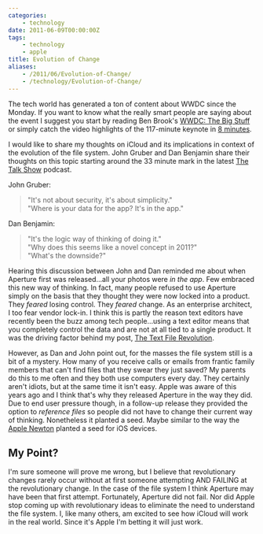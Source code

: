 ```yaml
---
categories:
    - technology
date: 2011-06-09T00:00:00Z
tags:
    - technology
    - apple
title: Evolution of Change
aliases: 
    - /2011/06/Evolution-of-Change/
    - /technology/Evolution-of-Change/
---
```


The tech world has generated a ton of content about WWDC since the Monday. If you want to know what the really smart people are saying about the event I suggest you start by reading Ben Brook's [WWDC: The Big Stuff][bb] or simply catch the video highlights of the 117-minute keynote in [8 minutes][8min].

I would like to share my thoughts on iCloud and its implications in context of the evolution of the file system. John Gruber and Dan Benjamin share their thoughts on this topic starting around the 33 minute mark in the latest [The Talk Show][talk] podcast. 

John Gruber: 

> "It's not about security, it's about simplicity."  
> "Where is your data for the app? It's in the app."

Dan Benjamin:

> "It's the logic way of thinking of doing it."  
> "Why does this seems like a novel concept in 2011?"  
> "What's the downside?"

Hearing this discussion between John and Dan reminded me about when Aperture first was released...all your photos were *in the app*. Few embraced this new way of thinking. In fact, many people refused to use Aperture simply on the basis that they thought they were now locked into a product. They *feared* losing control. They *feared* change. As an enterprise architect, I too fear vendor lock-in. I think this is partly the reason text editors have recently been the buzz among tech people...using a text editor means that you completely control the data and are not at all tied to a single product. It was the driving factor behind my post, [The Text File Revolution][revolution].

However, as Dan and John point out, for the masses the file system still is a bit of a mystery. How many of you receive calls or emails from frantic family members that can't find files that they swear they just saved? My parents do this to me often and they both use computers every day. They certainly aren't idiots, but at the same time it isn't easy. Apple was aware of this years ago and I think that's why they released Aperture in the way they did. Due to end user pressure though, in a follow-up release they provided the option to *reference files* so people did not have to change their current way of thinking. Nonetheless it planted a seed. Maybe similar to the way the [Apple Newton][newton] planted a seed for iOS devices.

## My Point?

I'm sure someone will prove me wrong, but I believe that revolutionary changes rarely occur without at first someone attempting AND FAILING at the revolutionary change. In the case of the file system I think Aperture may have been that first attempt. Fortunately, Aperture did not fail. Nor did Apple stop coming up with revolutionary ideas to eliminate the need to understand the file system. I, like many others, am excited to see how iCloud will work in the real world. Since it's Apple I'm betting it will just work. 

[bb]: http://brooksreview.net/2011/06/wwdc-big-stuff/ "WWDC - The Big Stuff by Ben Brooks"
[talk]: http://5by5.tv/talkshow/46 "The Talk Show with John Gruber and Dan Benjamin"
[8min]: http://www.gizmodo.com.au/2011/06/apples-epic-117-minute-keynote-in-just-8-minutes/ "Apples Epic 117-Minute Keynote In Just 8 Minutes"
[newton]: http://en.wikipedia.org/wiki/Apple_Newton "Apple Newton"
[revolution]: /2011/03/Text-File-Revolution/ "Text File Revolution by Brandon Bohling"
